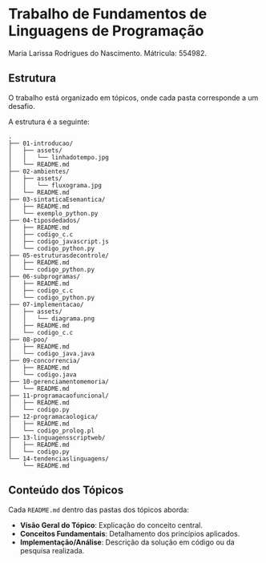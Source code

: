 # Trabalho de Fundamentos de Linguagens de Programação

Maria Larissa Rodrigues do Nascimento.
Mátricula: 554982.

## Estrutura

O trabalho está organizado em tópicos, onde cada pasta corresponde a um desafio.

A estrutura é a seguinte:
```
.
├── 01-introducao/
│   ├── assets/
│   │   └── linhadotempo.jpg
│   └── README.md
├── 02-ambientes/
│   ├── assets/
│   │   └── fluxograma.jpg
│   └── README.md
├── 03-sintaticaEsemantica/
│   ├── README.md
│   └── exemplo_python.py
├── 04-tiposdedados/
│   ├── README.md
│   ├── codigo_c.c
│   ├── codigo_javascript.js
│   └── codigo_python.py
├── 05-estruturasdecontrole/
│   ├── README.md
│   └── codigo_python.py
├── 06-subprogramas/
│   ├── README.md
│   ├── codigo_c.c
│   └── codigo_python.py
├── 07-implementacao/
│   ├── assets/
│   │   └── diagrama.png
│   ├── README.md
│   └── codigo_c.c
├── 08-poo/
│   ├── README.md
│   └── codigo_java.java
├── 09-concorrencia/
│   ├── README.md
│   └── codigo.java
├── 10-gerenciamentomemoria/
│   └── README.md
├── 11-programacaofuncional/
│   ├── README.md
│   └── codigo.py
├── 12-programacaologica/
│   ├── README.md
│   └── codigo_prolog.pl
├── 13-linguagensscriptweb/
│   ├── README.md
│   └── codigo.py
└── 14-tendenciaslinguagens/
    └── README.md
```
    
## Conteúdo dos Tópicos

Cada `README.md` dentro das pastas dos tópicos aborda:

* **Visão Geral do Tópico**: Explicação do conceito central.
* **Conceitos Fundamentais**: Detalhamento dos princípios aplicados.
* **Implementação/Análise**: Descrição da solução em código ou da pesquisa realizada.
